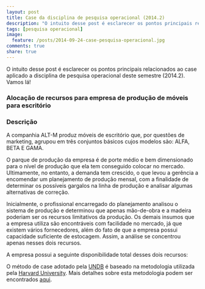 ```yaml
---
layout: post
title: Case da disciplina de pesquisa operacional (2014.2)
description: "O intuito desse post é esclarecer os pontos principais relacionados ao case aplicado a disciplina de pesquisa operacional deste semestre (2014.2). Vamos lá!"
tags: [pesquisa operacional]
image:
  feature: /posts/2014-09-24-case-pesquisa-operacional.jpg
comments: true
share: true
---
```


O intuito desse post é esclarecer os pontos principais relacionados ao case aplicado a disciplina de pesquisa operacional deste semestre (2014.2). Vamos lá!

### Alocação de recursos para empresa de produção de móveis para escritório

### Descrição

A companhia ALT-M produz móveis de escritório que, por questões de marketing, agrupou em três conjuntos básicos cujos modelos são: ALFA, BETA E GAMA.

O parque de produção da empresa é de porte médio e bem dimensionado para o nível de produção que ela tem conseguido colocar no mercado. Ultimamente, no entanto, a demanda tem crescido, o que levou a gerência a encomendar um planejamento de produção mensal, com a finalidade de determinar os possíveis gargalos na linha de produção e analisar algumas alternativas de correção.

Inicialmente, o profissional encarregado do planejamento analisou o sistema de produção e determinou que apenas mão-de-obra e a madeira poderiam ser os recursos limitativos da produção. Os demais insumos que a empresa utiliza são encontráveis com facilidade no mercado, já que existem vários fornecedores, além do fato de que a empresa possui capacidade suficiente de estocagem. Assim, a análise se concentrou apenas nesses dois recursos.

A empresa possui a seguinte disponibilidade total desses dois recursos:


O método de case adotado pela [UNDB](http://www.undb.edu.br/) é baseado na metodologia utilizada pela [Harvard University](http://www.harvard.edu/). Mais detalhes sobre esta metodologia podem ser encontrados [aqui](http://en.wikipedia.org/wiki/Case_method).